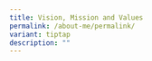 ```yaml
---
title: Vision, Mission and Values
permalink: /about-me/permalink/
variant: tiptap
description: ""
---
```

<p></p>